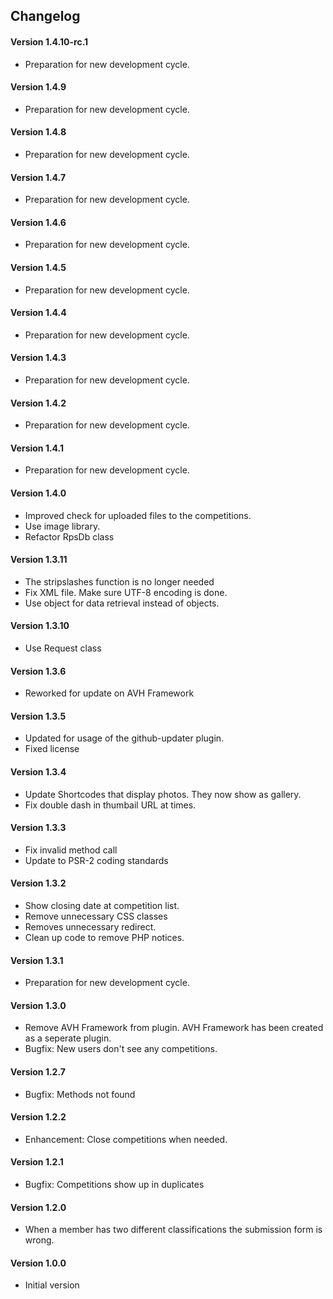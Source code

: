 ## Changelog

#### Version 1.4.10-rc.1
* Preparation for new development cycle.

#### Version 1.4.9
* Preparation for new development cycle.

#### Version 1.4.8
* Preparation for new development cycle.

#### Version 1.4.7
* Preparation for new development cycle.

#### Version 1.4.6
* Preparation for new development cycle.

#### Version 1.4.5
* Preparation for new development cycle.

#### Version 1.4.4
* Preparation for new development cycle.

#### Version 1.4.3
* Preparation for new development cycle.

#### Version 1.4.2
* Preparation for new development cycle.

#### Version 1.4.1
* Preparation for new development cycle.

#### Version 1.4.0
* Improved check for uploaded files to the competitions.
* Use image library.
* Refactor RpsDb class

#### Version 1.3.11
* The stripslashes function is no longer needed
* Fix XML file. Make sure UTF-8 encoding is done.
* Use object for data retrieval instead of objects.

#### Version 1.3.10
* Use Request class

#### Version 1.3.6
* Reworked for update on AVH Framework

#### Version 1.3.5
* Updated for usage of the github-updater plugin.
* Fixed license

#### Version 1.3.4
* Update Shortcodes that display photos.
  They now show as gallery.
* Fix double dash in thumbail URL at times.

#### Version 1.3.3
* Fix invalid method call
* Update to PSR-2 coding standards

#### Version 1.3.2
* Show closing date at competition list.
* Remove unnecessary CSS classes
* Removes unnecessary redirect.
* Clean up code to remove PHP notices.

#### Version 1.3.1
* Preparation for new development cycle.

#### Version 1.3.0
* Remove AVH Framework from plugin.
  AVH Framework has been created as a seperate plugin.
* Bugfix: New users don't see any competitions.

#### Version 1.2.7
* Bugfix: Methods not found

#### Version 1.2.2
* Enhancement: Close competitions when needed.

#### Version 1.2.1
* Bugfix: Competitions show up in duplicates

#### Version 1.2.0
* When a member has two different classifications the submission form is wrong.

#### Version 1.0.0
* Initial version
